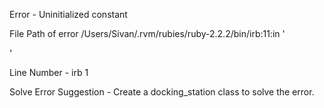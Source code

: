 Error - Uninitialized constant

File Path of error /Users/Sivan/.rvm/rubies/ruby-2.2.2/bin/irb:11:in '<main>'

Line Number - irb 1

Solve Error Suggestion - Create a docking_station class to solve the error. 
